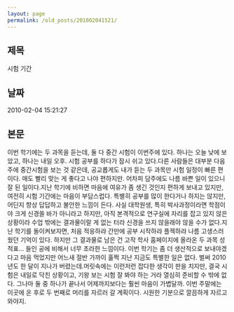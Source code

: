 ```yaml
---
layout: page
permalink: /old_posts/201002041521/
---
```


## 제목
시험 기간

## 날짜
2010-02-04 15:21:27

## 본문

이번 학기에는 두 과목을 듣는데, 둘 다 중간 시험이 이번주에 있다. 하나는 오늘 낮에 보았고, 하나는 내일 오후. 시험 공부를 하다가 잠시 쉬고 있다.다른 사람들은 대부분 다음 주에 중간시험을 보는 것 같은데, 공교롭게도 내가 듣는 두 과목만 시험 일정이 빠른 편이다. 매도 빨리 맞는 게 좋다고 나야 편하지만. 어차피 담주에도 나름 바쁜 일이 있으니 잘 된 일이다.지난 학기에 비하면 마음에 여유가 좀 생긴 것인지 편하게 보내고 있지만, 여전히 시험 기간에는 마음이 부담스럽다. 특별히 공부를 많이 한다거나 하지는 않지만, 어딘지 항상 답답하고 불안한 느낌이 든다. 사실 대학원생, 특히 박사과정이라면 학점이야 크게 신경쓸 바가 아니라고 하지만, 아직 본격적으로 연구실에 자리를 잡고 있지 않은 상황이라 수업 밖에는 결과물이랄 게 없는 터라 신경을 쓰지 않을래야 않을 수가 없다.지난 학기를 돌이켜보자면, 처음 적응하랴 간만에 공부 시작하랴 플젝하랴 나름 고생스러웠던 기억이 있다. 하지만 그 결과물로 남은 건 고작 학사 홈페이지에 올라온 두 과목 성적표... 들인 공에 비해서 너무 초라한 느낌이다. 이번 학기는 좀 더 생산적으로 보내야겠다고 마음 먹었지만 어느새 절반 가까이 훌쩍 지난 지금도 특별한 일은 없다. 벌써 2010년도 한 달이 지나가 버렸는데.머릿속에는 이런저런 잡다한 생각이 판을 치지만, 결국 시험은 내일로 닥친 상황이고, 기왕 보는 시험 잘 봐야 하는 거라 열심히 준비할 수 밖에 없다. 그나마 둘 중 하나가 끝나서 어제까지보다는 훨씬 마음이 가볍달까. 이번 주말에는 이곳에 온 후로 두 번째로 머리를 자르러 갈 계획이다. 시원한 기분으로 깔끔하게 자르고 와야지.